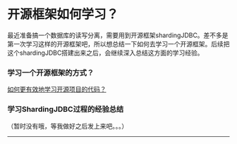 # 开源框架如何学习？

最近准备搞一个数据库的读写分离，需要用到开源框架shardingJDBC。差不多是第一次学习这样的开源框架吧，所以想总结一下如何去学习一个开源框架。后续把这个shardingJDBC搭建出来之后，会继续深入总结这方面的学习经验。

### 学习一个开源框架的方式？

[如何更有效地学习开源项目的代码？](https://www.zhihu.com/question/19637879)

### 学习ShardingJDBC过程的经验总结

（暂时没有哦，等我做好之后发上来吧。。。）

---
